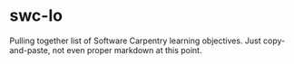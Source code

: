 # swc-lo
Pulling together list of Software Carpentry learning objectives.  Just copy-and-paste, not even proper markdown at this point.

